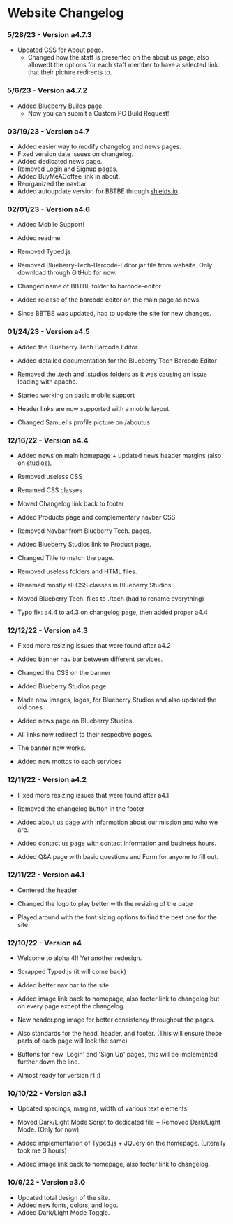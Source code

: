 # Website Changelog

### 5/28/23 - Version a4.7.3

- Updated CSS for About page.
  - Changed how the staff is presented on the about us page, also allowedt the options for each staff member to have a selected link that their picture redirects to.

### 5/6/23 - Version a4.7.2

- Added Blueberry Builds page.
  - Now you can submit a Custom PC Build Request!

### 03/19/23 - Version a4.7

- Added easier way to modify changelog and news pages.
- Fixed version date issues on changelog.
- Added dedicated news page.
- Removed Login and Signup pages.
- Added BuyMeACoffee link in about.
- Reorganized the navbar.
- Added autoupdate version for BBTBE through [shields.io](https://shields.io).

### 02/01/23 - Version a4.6

- Added Mobile Support!
- Added readme
- Removed Typed.js
- Removed Blueberry-Tech-Barcode-Editor.jar file from website. Only
  download through GitHub for now.
- Changed name of BBTBE folder to barcode-editor
- Added release of the barcode editor on the main page as news

- Since BBTBE was updated, had to update the site for new changes.

### 01/24/23 - Version a4.5

- Added the Blueberry Tech Barcode Editor

- Added detailed documentation for the Blueberry Tech Barcode Editor

- Removed the .tech and .studios folders as it was causing an issue
  loading with apache.

- Started working on basic mobile support
- Header links are now supported with a mobile layout.
- Changed Samuel's profile picture on /aboutus

### 12/16/22 - Version a4.4

- Added news on main homepage + updated news header margins (also on
  studios).

- Removed useless CSS
- Renamed CSS classes
- Moved Changelog link back to footer
- Added Products page and complementary navbar CSS
- Removed Navbar from Blueberry Tech. pages.
- Added Blueberry Studios link to Product page.
- Changed Title to match the page.
- Removed useless folders and HTML files.
- Renamed mostly all CSS classes in Blueberry Studios'

- Moved Blueberry Tech. files to ./tech (had to rename everything)

- Typo fix: a4.4 to a4.3 on changelog page, then added proper a4.4

### 12/12/22 - Version a4.3

- Fixed more resizing issues that were found after a4.2
- Added banner nav bar between different services.
- Changed the CSS on the banner
- Added Blueberry Studios page

- Made new images, logos, for Blueberry Studios and also updated the
  old ones.

- Added news page on Blueberry Studios.
- All links now redirect to their respective pages.
- The banner now works.
- Added new mottos to each services

### 12/11/22 - Version a4.2

- Fixed more resizing issues that were found after a4.1
- Removed the changelog button in the footer

- Added about us page with information about our mission and who we
  are.

- Added contact us page with contact information and business hours.

- Added Q&A page with basic questions and Form for anyone to fill
  out.

### 12/11/22 - Version a4.1

- Centered the header
- Changed the logo to play better with the resizing of the page

- Played around with the font sizing options to find the best one
  for the site.

### 12/10/22 - Version a4

- Welcome to alpha 4!! Yet another redesign.
- Scrapped Typed.js (it will come back)
- Added better nav bar to the site.

- Added image link back to homepage, also footer link to changelog
  but on every page except the changelog.

- New header.png image for better consistency throughout the pages.

- Also standards for the head, header, and footer. (This will ensure
  those parts of each page will look the same)

- Buttons for new 'Login' and 'Sign Up' pages, this will be
  implemented further down the line.

- Almost ready for version r1 :)

### 10/10/22 - Version a3.1

- Updated spacings, margins, width of various text elements.

- Moved Dark/Light Mode Script to dedicated file + Removed
  Dark/Light Mode. (Only for now)

- Added implementation of Typed.js + JQuery on the homepage.
  (Literally took me 3 hours)

- Added image link back to homepage, also footer link to changelog.

### 10/9/22 - Version a3.0

- Updated total design of the site.
- Added new fonts, colors, and logo.
- Added Dark/Light Mode Toggle.
